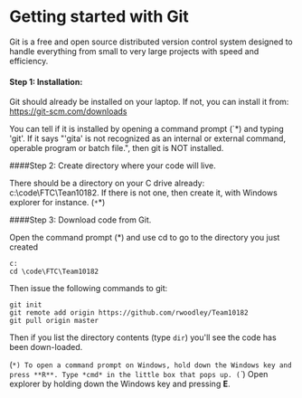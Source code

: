 # Getting started with Git

Git is a free and open source distributed version control system designed to handle everything from small to very large projects with speed and efficiency.

#### Step 1: Installation:

Git should already be installed on your laptop. If not, you can install it from: https://git-scm.com/downloads

You can tell if it is installed by opening a command prompt (`*) and typing 'git'. If it says "'gita' is not recognized as an internal or external command, operable program or batch file.", then git is NOT installed.

####Step 2: Create directory where your code will live.

There should be a directory on your C drive already: c:\code\FTC\Tean10182. If there is not one, then create it, with Windows explorer for instance. (`*`*)

####Step 3: Download code from Git.

Open the command prompt (*) and use cd to go to the directory you just created

    c:
    cd \code\FTC\Team10182

Then issue the following commands to git:

    git init
    git remote add origin https://github.com/rwoodley/Team10182
    git pull origin master
    
Then if you list the directory contents (type `dir`) you'll see the code has been down-loaded.

(`*) To open a command prompt on Windows, hold down the Windows key and press **R**. Type *cmd* in the little box that pops up.
(`*`*) Open explorer by holding down the Windows key and pressing **E**.

